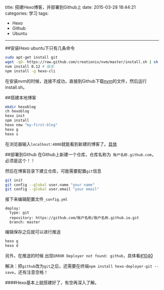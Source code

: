 title: 搭建Hexo博客，并部署到Github上
date: 2015-03-28 18:44:21
categories: 学习
tags:
- Hexo
- Github
- Ubuntu
---

##安装Hexo
ubuntu下只有几条命令
```bash
sudo apt-get install git
wget -qO- https://raw.github.com/creationix/nvm/master/install.sh | sh
nvm install 0.12 # 版本
npm install -g hexo-cli
```
<!--more-->
在安装nvm的时候，连接不成功，直接到Github下载[nvm](https://github.com/creationix/nvm)的文件，然后运行install.sh。

##搭建本地博客
```bash
mkdir hexoblog
ch hexoblog
hexo init
npm install
hexo new "my-first-blog"
hexo g
hexo s
```
在浏览器输入`localhost:4000`就能看到新建的博客了。[具体](http://hexo.io/docs/)

##部署到Github
在Github上新建一个仓库，仓库名称为`
账户名称.github.com`，必须是这个！！

然后在博客目录下建立仓库，可能需要配置`git`信息
```bash
git init
git config --global user.name "your name"
git config --global user.email "your email"
```
接下来编辑配置文件`_config.yml`
```
deploy: 
  type: git
  repository: https://github.com/账户名称/账户名称.github.io.git
  branch: master
```
编辑保存之后就可以进行推送
```bash
hexo g 
hexo d
```
另外，在推送的时候 出现`ERROR Deployer not found: github`，具体看[#1040](https://github.com/hexojs/hexo/issues/1040)

解决：把`github`改为`git`之后，还需要在终端`npm install hexo-deployer-git --save`，还有注意空格！

####Hexo基本上就搭建好了，有空再深入了解。
